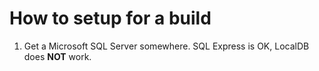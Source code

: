 How to setup for a build
========================

1. Get a Microsoft SQL Server somewhere. SQL Express is OK, LocalDB does **NOT** work.
